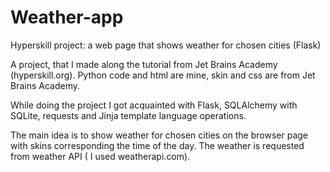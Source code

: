 # Weather-app
Hyperskill project: a web page that shows weather for chosen cities (Flask)

A project, that I made along the tutorial from Jet Brains Academy (hyperskill.org). Python code and html are mine, skin and css are from Jet Brains Academy.

While doing the project I got acquainted with Flask, SQLAlchemy with SQLite, requests and Jinja template language operations.

The main idea is to show weather for chosen cities on the browser page with skins corresponding the time of the day. The weather is requested from weather API ( I used weatherapi.com).
 

